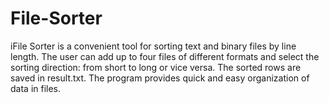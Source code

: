 # File-Sorter
iFile Sorter is a convenient tool for sorting text and binary files by line length. The user can add up to four files of different formats and select the sorting direction: from short to long or vice versa. The sorted rows are saved in result.txt. The program provides quick and easy organization of data in files.
